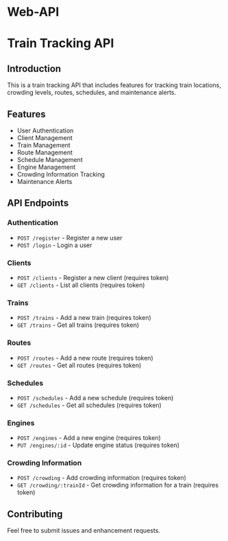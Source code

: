 # Web-API
# Train Tracking API

## Introduction
This is a train tracking API that includes features for tracking train locations, crowding levels, routes, schedules, and maintenance alerts.

## Features
- User Authentication
- Client Management
- Train Management
- Route Management
- Schedule Management
- Engine Management
- Crowding Information Tracking
- Maintenance Alerts


## API Endpoints

### Authentication
- `POST /register` - Register a new user
- `POST /login` - Login a user

### Clients
- `POST /clients` - Register a new client (requires token)
- `GET /clients` - List all clients (requires token)

### Trains
- `POST /trains` - Add a new train (requires token)
- `GET /trains` - Get all trains (requires token)

### Routes
- `POST /routes` - Add a new route (requires token)
- `GET /routes` - Get all routes (requires token)

### Schedules
- `POST /schedules` - Add a new schedule (requires token)
- `GET /schedules` - Get all schedules (requires token)

### Engines
- `POST /engines` - Add a new engine (requires token)
- `PUT /engines/:id` - Update engine status (requires token)

### Crowding Information
- `POST /crowding` - Add crowding information (requires token)
- `GET /crowding/:trainId` - Get crowding information for a train (requires token)

## Contributing
Feel free to submit issues and enhancement requests.
